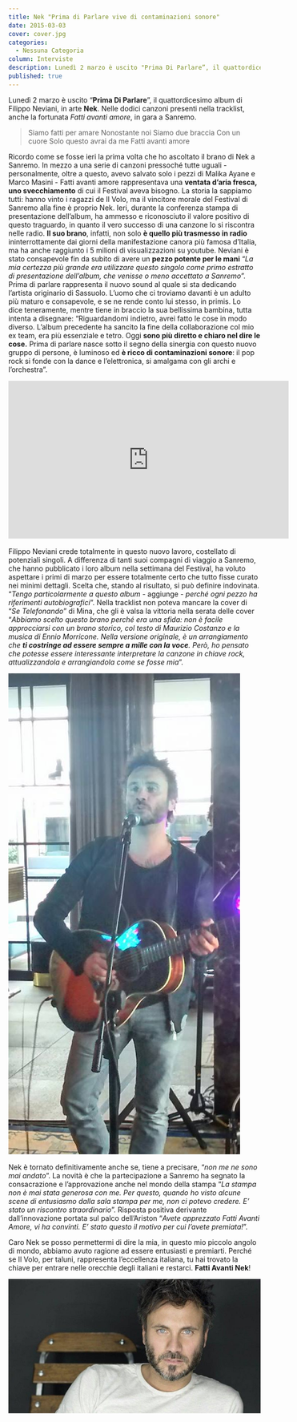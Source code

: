 ```yaml
---
title: Nek "Prima di Parlare vive di contaminazioni sonore"
date: 2015-03-03
cover: cover.jpg
categories:
  - Nessuna Categoria
column: Interviste
description: Lunedì 2 marzo è uscito "Prima Di Parlare”, il quattordicesimo album di Filippo Neviani, in arte "Nek". Nelle dodici canzoni presenti nella tracklist, anche la fortunata _Fatti avanti amore_, in gara a Sanremo.
published: true
---
```

Lunedì 2 marzo è uscito “**Prima Di Parlare**”, il quattordicesimo album di Filippo Neviani, in arte **Nek**. Nelle dodici canzoni presenti nella tracklist, anche la fortunata _Fatti avanti amore_, in gara a Sanremo.

> Siamo fatti per amare
> Nonostante noi
> Siamo due braccia
> Con un cuore
> Solo questo avrai da me
> Fatti avanti amore

Ricordo come se fosse ieri la prima volta che ho ascoltato il brano di Nek a Sanremo. In mezzo a una serie di canzoni pressoché tutte uguali - personalmente, oltre a questo, avevo salvato solo i pezzi di Malika Ayane e Marco Masini - Fatti avanti amore rappresentava una **ventata d’aria fresca, uno svecchiamento** di cui il Festival aveva bisogno. La storia la sappiamo tutti: hanno vinto i ragazzi de Il Volo, ma il vincitore morale del Festival di Sanremo alla fine è proprio Nek. Ieri, durante la conferenza stampa di presentazione dell’album, ha ammesso e riconosciuto il valore positivo di questo traguardo, in quanto il vero successo di una canzone lo si riscontra nelle radio. **Il suo brano**, infatti, non solo **è quello più trasmesso in radio** ininterrottamente dai giorni della manifestazione canora più famosa d’Italia, ma ha anche raggiunto i 5 milioni di visualizzazioni su youtube. Neviani è stato consapevole fin da subito di avere un **pezzo potente per le mani** “_La mia certezza più grande era utilizzare questo singolo come primo estratto di presentazione dell’album, che venisse o meno accettato a Sanremo_”. Prima di parlare rappresenta il nuovo sound al quale si sta dedicando l’artista originario di Sassuolo. L’uomo che ci troviamo davanti è un adulto più maturo e consapevole, e se ne rende conto lui stesso, in primis. Lo dice teneramente, mentre tiene in braccio la sua bellissima bambina, tutta intenta a disegnare: “Riguardandomi indietro, avrei fatto le cose in modo diverso. L’album precedente ha sancito la fine della collaborazione col mio ex team, era più essenziale e tetro. Oggi **sono più diretto e chiaro nel dire le cose.** Prima di parlare nasce sotto il segno della sinergia con questo nuovo gruppo di persone, è luminoso ed **è ricco di contaminazioni sonore**: il pop rock si fonde con la dance e l’elettronica, si amalgama con gli archi e l’orchestra”.

<iframe width="560" height="315" src="https://www.youtube.com/embed/jFxtn_BQauk" frameborder="0" allow="accelerometer; autoplay; encrypted-media; gyroscope; picture-in-picture" allowfullscreen title="nek"></iframe>

Filippo Neviani crede totalmente in questo nuovo lavoro, costellato di potenziali singoli. A differenza di tanti suoi compagni di viaggio a Sanremo, che hanno pubblicato i loro album nella settimana del Festival, ha voluto aspettare i primi di marzo per essere totalmente certo che tutto fisse curato nei minimi dettagli. Scelta che, stando al risultato, si può definire indovinata. “_Tengo particolarmente a questo album_ - aggiunge - _perché ogni pezzo ha riferimenti autobiografici_”. Nella tracklist non poteva mancare la cover di “_Se Telefonando_” di Mina, che gli è valsa la vittoria nella serata delle cover “_Abbiamo scelto questo brano perché era una sfida: non è facile approcciarsi con un brano storico, col testo di Maurizio Costanzo e la musica di Ennio Morricone. Nella versione originale, è un arrangiamento che **ti costringe ad essere sempre a mille con la voce**. Però, ho pensato che potesse essere interessante interpretare la canzone in chiave rock, attualizzandola e arrangiandola come se fosse mia_”.

![nek](./nek-live.jpg)

Nek è tornato definitivamente anche se, tiene a precisare, “_non me ne sono mai andato_”. La novità è che la partecipazione a Sanremo ha segnato la consacrazione e l’approvazione anche nel mondo della stampa “_La stampa non è mai stata generosa con me. Per questo, quando ho visto alcune scene di entusiasmo dalla sala stampa per me, non ci potevo credere. E’ stato un riscontro straordinario_”. Risposta positiva derivante dall’innovazione portata sul palco dell’Ariston “_Avete apprezzato Fatti Avanti Amore, vi ha convinti. E’ stato questo il motivo per cui l’avete premiata!_”.

Caro Nek se posso permettermi di dire la mia, in questo mio piccolo angolo di mondo, abbiamo avuto ragione ad essere entusiasti e premiarti. Perché se Il Volo, per taluni, rappresenta l’eccellenza italiana, tu hai trovato la chiave per entrare nelle orecchie degli italiani e restarci. **Fatti Avanti Nek**!

![nek](./nek3-750x400.jpg)
